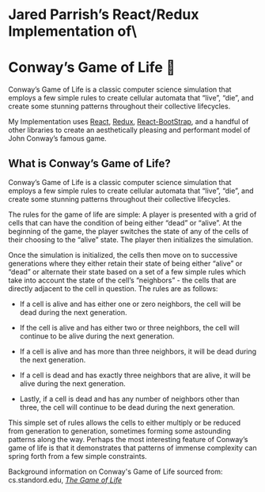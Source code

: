 # Jared Parrish’s React/Redux Implementation of\
# Conway’s Game of Life :microbe:

Conway’s Game of Life is a classic computer science simulation that employs a few simple rules to create cellular automata that “live”, “die”, and create some stunning patterns throughout their collective lifecycles.

My Implementation uses [React](https://github.com/facebook/react), [Redux](https://github.com/reduxjs/redux), [React-BootStrap](https://github.com/react-bootstrap/react-bootstrap), and a handful of other libraries to create an aesthetically pleasing and performant model of John Conway’s famous game.

## What is Conway’s Game of Life?

Conway’s Game of Life is a classic computer science simulation that employs a few simple rules to create cellular automata that “live”, “die”, and create some stunning patterns throughout their collective lifecycles.

The rules for the game of life are simple: A player is presented with a grid of cells that can have the condition of being either “dead” or “alive”. At the beginning of the game, the player switches the state of any of the cells of their choosing to the “alive” state. The player then initializes the simulation.

Once the simulation is initialized, the cells then move on to successive generations where they either retain their state of being either “alive” or “dead” or alternate their state based on a set of a few simple rules which take into account the state of the cell’s “neighbors” - the cells that are directly adjacent to the cell in question. The rules are as follows:

* If a cell is alive and has either one or zero neighbors, the cell will be dead during the next generation.

* If the cell is alive and has either two or three neighbors, the cell will continue to be alive during the next generation.

* If a cell is alive and has more than three neighbors, it will be dead during the next generation.

* If a cell is dead and has exactly three neighbors that are alive, it will be alive during the next generation.

* Lastly, if a cell is dead and has any number of neighbors other than three, the cell will continue to be dead during the next generation.

This simple set of rules allows the cells to either multiply or be reduced from generation to generation, sometimes forming some astounding patterns along the way. Perhaps the most interesting feature of Conway’s game of life is that it demonstrates that patterns of immense complexity can spring forth from a few simple constraints.

Background information on Conway's Game of Life sourced from: cs.standord.edu, *[The Game of Life](https://cs.stanford.edu/people/eroberts/courses/soco/projects/2001-02/cellular-automata/beginning/howtoplay.html)*
